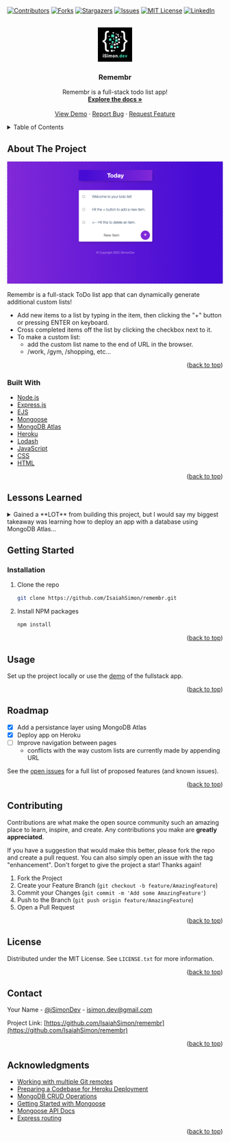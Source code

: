 <div id="top"></div>

[![Contributors][contributors-shield]][contributors-url]
[![Forks][forks-shield]][forks-url]
[![Stargazers][stars-shield]][stars-url]
[![Issues][issues-shield]][issues-url]
[![MIT License][license-shield]][license-url]
[![LinkedIn][linkedin-shield]][linkedin-url]



<!-- PROJECT LOGO -->
<br />
<div align="center">
  <a href="https://github.com/IsaiahSimon">
    <img src="https://github.com/IsaiahSimon/IsaiahSimon/blob/main/images/logo_500x500_dark.png" alt="Logo" width="80" height="80">
  </a>

<h3 align="center">Remembr</h3>

  <p align="center">
    Remembr is a full-stack todo list app!
    <br />
    <a href="https://github.com/IsaiahSimon/remembr"><strong>Explore the docs »</strong></a>
    <br />
    <br />
    <a href="https://remembr-todo.herokuapp.com/">View Demo</a>
    ·
    <a href="https://github.com/IsaiahSimon/remembr/issues">Report Bug</a>
    ·
    <a href="https://github.com/IsaiahSimon/remembr/issues">Request Feature</a>
  </p>
</div>



<!-- TABLE OF CONTENTS -->
<details>
  <summary>Table of Contents</summary>
  <ol>
    <li>
      <a href="#about-the-project">About The Project</a>
      <ul>
        <li><a href="#built-with">Built With</a></li>
      </ul>
    </li>
    <li><a href="#lessons-learned">Lessons Learned</a></li>
    <li>
      <a href="#getting-started">Getting Started</a>
      <ul>
        <li><a href="#installation">Installation</a></li>
      </ul>
    </li>
    <li><a href="#usage">Usage</a></li>
    <li><a href="#roadmap">Roadmap</a></li>
    <li><a href="#contributing">Contributing</a></li>
    <li><a href="#license">License</a></li>
    <li><a href="#contact">Contact</a></li>
    <li><a href="#acknowledgments">Acknowledgments</a></li>
  </ol>
</details>



<!-- ABOUT THE PROJECT -->
## About The Project

[![Product Name Screen Shot][product-screenshot]](https://remembr-todo.herokuapp.com/)

Remembr is a full-stack ToDo list app that can dynamically generate additional custom lists!
- Add new items to a list by typing in the item, then clicking the "+" button or pressing ENTER on keyboard.
- Cross completed items off the list by clicking the checkbox next to it.
- To make a custom list:
  - add the custom list name to the end of URL in the browser.
  - /work, /gym, /shopping, etc...


<p align="right">(<a href="#top">back to top</a>)</p>



### Built With

* [Node.js](https://nodejs.dev/)
* [Express.js](https://expressjs.com/)
* [EJS](https://ejs.co/)
* [Mongoose](https://mongoosejs.com/)
* [MongoDB Atlas](https://www.mongodb.com/atlas)
* [Heroku](https://www.heroku.com/)
* [Lodash](https://lodash.com/)
* [JavaScript](https://www.javascript.com/)
* [CSS](https://developer.mozilla.org/en-US/docs/Web/CSS)
* [HTML](https://developer.mozilla.org/en-US/docs/Web/HTML)

<p align="right">(<a href="#top">back to top</a>)</p>

<!-- LESSONS LEARNED -->
## Lessons Learned
<details>
<summary>
Gained a **LOT** from building this project, but I would say my biggest takeaway was learning how to deploy an app with a database using MongoDB Atlas...
</summary>

**MongoDB / MongoDB Atlas:**
- SQL vs. NoSQL databases
- CRUD operations
- MongoDB shell (mongosh)
- MongoDB Native Driver vs. Mongoose

**EJS:**
- EJS tags (<%=, <% , <%-)
- reusable layouts (header and footer)
- Static websites vs Dynamic websites

**Express.js:**
- how Node Module Exports work by building my own custom module
- how to pass functions and data between files using Node Module Exports
- how to serve static files via a public folder
</details>

<!-- GETTING STARTED -->
## Getting Started

### Installation

1. Clone the repo
   ```sh
   git clone https://github.com/IsaiahSimon/remembr.git
   ```
2. Install NPM packages
   ```sh
   npm install
   ```

<p align="right">(<a href="#top">back to top</a>)</p>



<!-- USAGE EXAMPLES -->
## Usage

Set up the project locally or use the [demo](https://remembr-todo.herokuapp.com/) of the fullstack app.

<p align="right">(<a href="#top">back to top</a>)</p>



<!-- ROADMAP -->
## Roadmap

- [x] Add a persistance layer using MongoDB Atlas
- [x] Deploy app on Heroku
- [ ] Improve navigation between pages
    - conflicts with the way custom lists are currently made by appending URL


See the [open issues](https://github.com/IsaiahSimon/remembr/issues) for a full list of proposed features (and known issues).

<p align="right">(<a href="#top">back to top</a>)</p>


<!-- CONTRIBUTING -->
## Contributing

Contributions are what make the open source community such an amazing place to learn, inspire, and create. Any contributions you make are **greatly appreciated**.

If you have a suggestion that would make this better, please fork the repo and create a pull request. You can also simply open an issue with the tag "enhancement".
Don't forget to give the project a star! Thanks again!

1. Fork the Project
2. Create your Feature Branch (`git checkout -b feature/AmazingFeature`)
3. Commit your Changes (`git commit -m 'Add some AmazingFeature'`)
4. Push to the Branch (`git push origin feature/AmazingFeature`)
5. Open a Pull Request

<p align="right">(<a href="#top">back to top</a>)</p>



<!-- LICENSE -->
## License

Distributed under the MIT License. See `LICENSE.txt` for more information.

<p align="right">(<a href="#top">back to top</a>)</p>



<!-- CONTACT -->
## Contact

Your Name - [@iSimonDev](https://twitter.com/iSimonDev) - isimon.dev@gmail.com

Project Link: [https://github.com/IsaiahSimon/remembr](https://github.com/IsaiahSimon/remembr)

<p align="right">(<a href="#top">back to top</a>)</p>



<!-- ACKNOWLEDGMENTS -->
## Acknowledgments

* [Working with multiple Git remotes](https://jigarius.com/blog/multiple-git-remote-repositories)
* [Preparing a Codebase for Heroku Deployment](https://devcenter.heroku.com/articles/preparing-a-codebase-for-heroku-deployment)
* [MongoDB CRUD Operations](https://www.mongodb.com/docs/manual/crud/)
* [Getting Started with Mongoose](https://mongoosejs.com/docs/index.html)
* [Mongoose API Docs](https://mongoosejs.com/docs/api.html)
* [Express routing](https://expressjs.com/en/guide/routing.html)

<p align="right">(<a href="#top">back to top</a>)</p>



<!-- MARKDOWN LINKS & IMAGES -->
<!-- https://www.markdownguide.org/basic-syntax/#reference-style-links -->
[contributors-shield]: https://img.shields.io/github/contributors/IsaiahSimon/remembr.svg?style=for-the-badge
[contributors-url]: https://github.com/IsaiahSimon/remembr/graphs/contributors
[forks-shield]: https://img.shields.io/github/forks/IsaiahSimon/remembr.svg?style=for-the-badge
[forks-url]: https://github.com/IsaiahSimon/remembr/network/members
[stars-shield]: https://img.shields.io/github/stars/IsaiahSimon/remembr.svg?style=for-the-badge
[stars-url]: https://github.com/IsaiahSimon/remembr/stargazers
[issues-shield]: https://img.shields.io/github/issues/IsaiahSimon/remembr.svg?style=for-the-badge
[issues-url]: https://github.com/IsaiahSimon/remembr/issues
[license-shield]: https://img.shields.io/github/license/IsaiahSimon/remembr.svg?style=for-the-badge
[license-url]: https://github.com/IsaiahSimon/remembr/blob/main/LICENSE.txt
[linkedin-shield]: https://img.shields.io/badge/-LinkedIn-black.svg?style=for-the-badge&logo=linkedin&colorB=555
[linkedin-url]: https://linkedin.com/in/isaiahsimon101
[product-screenshot]: ./public/images/gifs-remembr-todo-list.gif